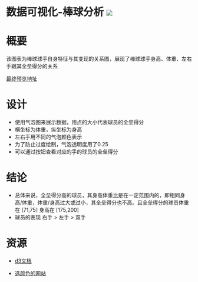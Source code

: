 # 数据可视化-棒球分析 [![](https://img.shields.io/badge/D3-v3.5.17-orange.svg)](https://github.com/d3/d3/wiki/API--%E4%B8%AD%E6%96%87%E6%89%8B%E5%86%8C)

# 概要
该图表为棒球球手自身特征与其变现的关系图，展现了棒球球手身高、体重、左右手跟其全垒得分的关系

[最终预览地址][3]

# 设计
+ 使用气泡图来展示数据，用点的大小代表球员的全垒得分
+ 横坐标为体重，纵坐标为身高
+ 左右手用不同的气泡颜色表示
+ 为了防止过度绘制，气泡透明度用了0.25
+ 可以通过按钮查看对应的手的球员的全垒得分


# 结论
+ 总体来说，全垒得分高的球员，其身高体重比是在一定范围内的，即相同身高/体重，体重/身高过大或过小，其全垒得分也不高。且全垒得分的球员体重在 [71,75] 身高在 [175,200]
+ 球员的表现 右手 > 左手 > 双手 

# 资源
+ [d3文档][1]
+ [选颜色的网站][2]


  [1]: https://github.com/d3/d3/wiki/API--%E4%B8%AD%E6%96%87%E6%89%8B%E5%86%8C
  [2]: https://flatuicolors.com/palette/defo
  [3]: http://candycute.cn/baseball/baseball-final.html
